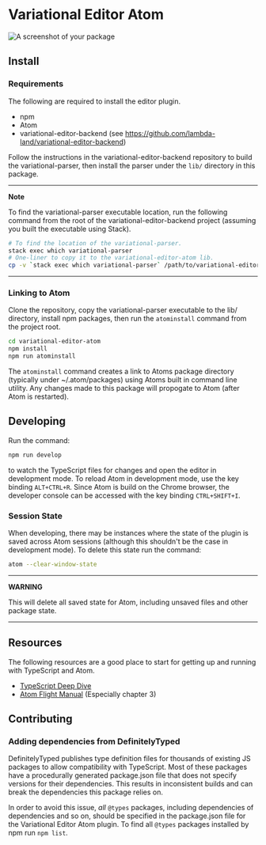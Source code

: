 # Variational Editor Atom

![A screenshot of your package](https://f.cloud.github.com/assets/69169/2290250/c35d867a-a017-11e3-86be-cd7c5bf3ff9b.gif)

## Install

### Requirements

The following are required to install the editor plugin.

* npm
* Atom
* variational-editor-backend (see https://github.com/lambda-land/variational-editor-backend)

Follow the instructions in the variational-editor-backend repository to build
the variational-parser, then install the parser under the `lib/` directory in
this package.

---
**Note**

To find the variational-parser executable location, run the following command
from the root of the variational-editor-backend project (assuming you built the
executable using Stack).

```bash
# To find the location of the variational-parser.
stack exec which variational-parser
# One-liner to copy it to the variational-editor-atom lib.
cp -v `stack exec which variational-parser` /path/to/variational-editor-atom/lib/
```

---

### Linking to Atom

Clone the repository, copy the variational-parser executable to the lib/
directory, install npm packages, then run the `atominstall` command
from the project root.

```bash
cd variational-editor-atom
npm install
npm run atominstall
```

The `atominstall` command creates a link to Atoms package directory (typically
under ~/.atom/packages) using Atoms built in command line utility. Any changes
made to this package will propogate to Atom (after Atom is restarted).

## Developing

Run the command:

```bash
npm run develop
```

to watch the TypeScript files for changes and open the editor in development
mode. To reload Atom in development mode, use the key binding `ALT+CTRL+R`.
Since Atom is build on the Chrome browser, the developer console can be
accessed with the key binding `CTRL+SHIFT+I`.

### Session State

When developing, there may be instances where the state of the plugin is saved
across Atom sessions (although this shouldn't be the case in development mode).
To delete this state run the command:

```bash
atom --clear-window-state
```

---
**WARNING**

This will delete all saved state for Atom, including unsaved files and other
package state.

---

## Resources

The following resources are a good place to start for getting up and running
with TypeScript and Atom.

* [TypeScript Deep Dive](https://basarat.gitbooks.io/typescript/)
* [Atom Flight Manual](https://flight-manual.atom.io/) (Especially chapter 3)

## Contributing

### Adding dependencies from DefinitelyTyped

DefinitelyTyped publishes type definition files for thousands of existing JS
packages to allow compatibility with TypeScript. Most of these packages have a
procedurally generated package.json file that does not specify versions for
their dependencies. This results in inconsistent builds and can break the
dependencies this package relies on.

In order to avoid this issue, *all* `@types` packages, including dependencies
of dependencies and so on, should be specified in the package.json file for
the Variational Editor Atom plugin. To find all `@types` packages installed by
npm run `npm list`.
